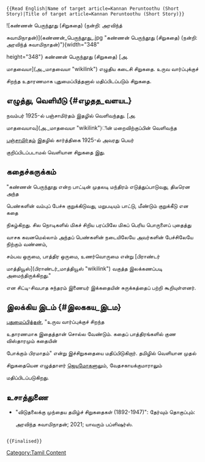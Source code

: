```{=mediawiki}
{{Read English|Name of target article=Kannan Peruntoothu (Short Story)|Title of target article=Kannan Peruntoothu (Short Story)}}
```
![கண்ணன் பெருந்தூது (சிறுகதை) (நன்றி: அரவிந்த்
சுவாமிநாதன்)](கண்ணன்_பெருந்தூது_.jpg "கண்ணன் பெருந்தூது (சிறுகதை) (நன்றி: அரவிந்த் சுவாமிநாதன்)"){width="348"
height="348"} கண்ணன் பெருந்தூது (சிறுகதை) [அ.
மாதவையா](அ._மாதவையா "wikilink") எழுதிய கடைசி சிறுகதை. உருவ வார்ப்புக்குச்
சிறந்த உதாரணமாக புதுமைப்பித்தனால் மதிப்பிடப்படும் சிறுகதை.

## எழுத்து, வெளியீடு {#எழதத_வளயட}

நவம்பர் 1925-ல் பஞ்சாமிர்தம் இதழில் வெளிவந்தது. [அ.
மாதவையாவ](அ._மாதவையா "wikilink")ின் மறைவிற்குப்பின் வெளிவந்த
[பஞ்சாமிர்தம்](பஞ்சாமிர்தம் "wikilink") இதழில் கார்த்திகை 1925-ல் அவரது பெயர்
குறிப்பிடப்படாமல் வெளியான சிறுகதை இது.

## கதைச்சுருக்கம்

\"கண்ணன் பெருந்தூது என்ற பாட்டின் முதலடி மந்திரம் எடுத்துப்பாடுவது, திடீரென அந்த
பெண்களின் வம்புப் பேச்சு குறுக்கிடுவது, மறுபடியும் பாட்டு, மீண்டும் குறுக்கீடு என கதை
நிகழ்கிறது. சில நொடிகளில் மிகச் சிறிய பரப்பிலே மிகப் பெரிய பொருளைப் புதைத்து
வாசக கவனமெல்லாம் அந்தப் பெண்களின் நடையிலேயே அவர்களின் பேச்சிலேயே நிற்கும் வண்ணம்,
சம்பவ ஒருமை, பாத்திர ஒருமை, உணர்வொருமை என்று [பிராண்டர்
மாத்தியூஸ்](பிராண்டர்_மாத்தியூஸ் "wikilink") வகுத்த இலக்கணப்படி அமைந்திருக்கிறது.\"
என சிட்டி-சிவபாத சுந்தரம் இணையர் இக்கதையின் சுருக்கத்தைப் பற்றி கூறியுள்ளனர்.

## இலக்கிய இடம் {#இலககய_இடம}

[புதுமைப்பித்தன்](புதுமைப்பித்தன் "wikilink"), \"உருவ வார்ப்புக்குச் சிறந்த
உதாரணமாக இதைத்தான் சொல்ல வேண்டும். கதைப் பாத்திரங்களில் குண விஸ்தாரமும் கதையின்
போக்கும் பிரமாதம்\" என்று இச்சிறுகதையை மதிப்பிடுகிறார். தமிழில் வெளியான முதல்
சிறுகதையென எழுத்தாளர் [ஜெயமோகன](ஜெயமோகன் "wikilink")ாலும், வேதசகாயக்குமாராலும்
மதிப்பிடப்படுகிறது.

## உசாத்துணை

-   \"விடுதலைக்கு முந்தைய தமிழ்ச் சிறுகதைகள் (1892-1947)\": தேர்வும் தொகுப்பும்:
    அரவிந்த சுவாமிநாதன்; 2021; யாவரும் பப்ளிஷர்ஸ்.

```{=mediawiki}
{{Finalised}}
```
[Category:Tamil Content](Category:Tamil_Content "wikilink")
